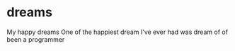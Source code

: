 # dreams
My happy dreams 
One of the happiest dream I've ever had was dream of of been a programmer
